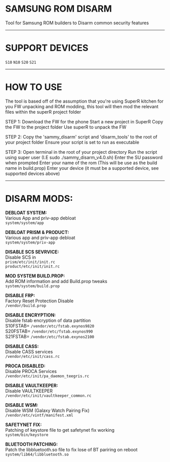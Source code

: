 # SAMSUNG ROM DISARM
 Tool for Samsung ROM builders to Disarm common security features 

---

# SUPPORT DEVICES
`S10` `N10` `S20` `S21`

---

# HOW TO USE
The tool is based off of the assumption that you're using SuperR kitchen for you FW unpacking and ROM modding, this tool will then mod the relevant files within the superR project folder

STEP 1:
Download the FW for the phone
Start a new project in SuperR
Copy the FW to the project folder
Use superR to unpack the FW

STEP 2:
Copy the 'sammy_disarm' script and 'disarm_tools' to the root of your project folder
Ensure your script is set to run as executable

STEP 3:
Open terminal in the root of your project directory
Run the script using super user (I.E sudo ./sammy_disarm_v4.0.sh)
Enter the SU password when prompted
Enter your name of the rom (This will be use as the build name in build.prop)
Enter your device (it must be a supported device, see supported devices above)

---

# DISARM MODS: 
**DEBLOAT SYSTEM:**  
Various App and priv-app debloat  
`system/system/app`


**DEBLOAT PRISM & PRODUCT:**  
Various app and priv-app debloat  
`system/system/priv-app`


**DISABLE SCS SEVRVICE:**  
Disable SCS in  
`prism/etc/init/init.rc`   
`product/etc/init/init.rc`


**MOD SYSTEM BUILD.PROP:**  
Add ROM information and add Build.prop tweaks  
`system/system/build.prop`


**DISABLE FRP:**  
Factory Reset Protection Disable  
`/vendor/build.prop`


**DISABLE ENCRYPTION:**  
Disable fstab encryption of data partition  
S10FSTAB= `/vendor/etc/fstab.exynos9820`  
S20FSTAB= `/vendor/etc/fstab.exynos990`  
S21FSTAB= `/vendor/etc/fstab.exynos2100`


**DISABLE CASS:**  
Disable CASS services  
`/vendor/etc/init/cass.rc`


**PROCA DISABLED:**  
Disable PROCA Services  
`/vendor/etc/init/pa_daemon_teegris.rc`


**DISABLE VAULTKEEPER:**  
Disable VAULTKEEPER  
`/vendor/etc/init/vaultkeeper_common.rc`


**DISABLE WSM:**  
Disable WSM (Galaxy Watch Pairing Fix)  
`/vendor/etc/vintf/manifest.xml`


**SAFETYNET FIX:**  
Patching of keystore file to get safetynet fix working  
`system/bin/keystore`


**BLUETOOTH PATCHING:**  
Patch the libbluetooth.so file to fix lose of BT pariring on reboot  
`system/lib64/libbluetooth.so`
    

